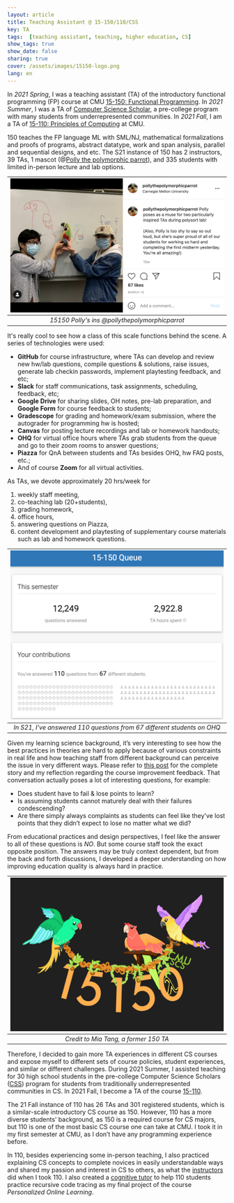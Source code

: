 ```yaml
---
layout: article
title: Teaching Assistant @ 15-150/110/CSS
key: TA
tags:  [teaching assistant, teaching, higher education, CS]
show_tags: true
show_date: false
sharing: true
cover: /assets/images/15150-logo.png
lang: en
---
```


In *2021 Spring*, I was a teaching assistant (TA) of the introductory functional programming (FP) course at CMU [15-150: Functional Programming][15150]. In *2021 Summer*, I was a TA of [Computer Science Scholar][CSS], a pre-college program with many students from underrepresented communities. In *2021 Fall*, I am a TA of [15-110: Principles of Computing][15110] at CMU.
 
<!--more-->

150 teaches the FP language ML with SML/NJ, mathematical formalizations and proofs of programs, abstract datatype, work and span analysis, parallel and sequential designs, and etc. The S21 instance of 150 has 2 instructors, 39 TAs, 1 mascot (@[Polly the polymorphic parrot][polly]), and 335 students with limited in-person lecture and lab options. 

|![](/assets/images/15150-ins.png)|
|:--:| 
| *15150 Polly's ins @pollythepolymorphicparrot* |

It's really cool to see how a class of this scale functions behind the scene. A series of technologies were used: 
- **GitHub** for course infrastructure, where TAs can develop and review new hw/lab questions, compile questions & solutions, raise issues, generate lab checkin passwords, implement playtesting feedback, and etc;
- **Slack** for staff communications, task assignments, scheduling, feedback, etc;
- **Google Drive** for sharing slides, OH notes, pre-lab preparation, and **Google Form** for course feedback to students;
- **Gradescope** for grading and homework/exam submission, where the autograder for programming hw is hosted;
- **Canvas** for posting lecture recordings and lab or homework handouts;
- **OHQ** for virtual office hours where TAs grab students from the queue and go to their zoom rooms to answer questions;
- **Piazza** for QnA between students and TAs besides OHQ, hw FAQ posts, etc.;
- And of course **Zoom** for all virtual activities.
  
As TAs, we devote approximately 20 hrs/week for 
1. weekly staff meeting,
2. co-teaching lab (20+students),
3. grading homework,
4. office hours,
5. answering questions on Piazza,
6. content development and playtesting of supplementary course materials such as lab and homework questions.

|![](/assets/images/15150-ohq.png)|
|:--:| 
| *In S21, I’ve answered 110 questions from 67 different students on OHQ* |

Given my learning science background, it’s very interesting to see how the best practices in theories are hard to apply because of various constraints in real life and how teaching staff from different background can perceive the issue in very different ways. Please refer to [this post][post] for the complete story and my reflection regarding the course improvement feedback. That conversation actually poses a lot of interesting questions, for example: 
* Does student have to fail & lose points to learn? 
* Is assuming students cannot maturely deal with their failures condescending? 
* Are there simply always complaints as students can feel like they’ve lost points that they didn’t expect to lose no matter what we did? 
  
From educational practices and design perspectives, I feel like the answer to all of these questions is *NO*. But some course staff took the exact opposite position. The answers may be truly context dependent, but from the back and forth discussions, I developed a deeper understanding on how improving education quality is always hard in practice. 

|![](/assets/images/15150-parrot.png)|
|:--:| 
| *Credit to Mia Tang, a former 150 TA* |

Therefore, I decided to gain more TA experiences in different CS courses and expose myself to different sets of course policies, student experiences, and similar or different challenges. During 2021 Summer, I assisted teaching for 30 high school students in the pre-college Computer Science Scholars ([CSS]) program for students from traditionally underrepresented communities in CS. In 2021 Fall, I become a TA of the course [15-110][15110].

The 21 Fall instance of 110 has 26 TAs and 301 registered students, which is a similar-scale introductory CS course as 150. However, 110 has a more diverse students’ background, as 150 is a required course for CS majors, but 110 is one of the most basic CS course one can take at CMU. I took it in my first semester at CMU, as I don’t have any programming experience before. 

In 110, besides experiencing some in-person teaching, I also practiced explaining CS concepts to complete novices in easily understandable ways and shared my passion and interest in CS to others, as what the [instructors] did when I took 110. I also created a [cognitive tutor] to help 110 students practice recursive code tracing as my final project of the course *Personalized Online Learning*.

[15150]: http://www.cs.cmu.edu/~15150/
[15110]: https://www.cs.cmu.edu/~15110/
[polly]: https://www.instagram.com/pollythepolymorphicparrot/
[post]: https://qianouma.medium.com/ta-experience-reflection-a-conversation-about-course-improvement-suggestions-7045373cbfe9
[instructors]: /en_activity/6-cs-academy.html
[cognitive tutor]: /en_portfolio/0-pol.html

[CSS]: https://www.cmu.edu/pre-college/academic-programs/computer-science-scholars.html
